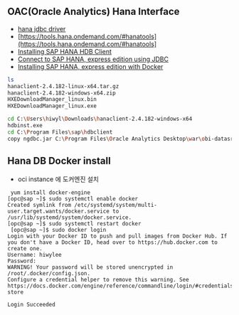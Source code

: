 ## OAC(Oracle Analytics) Hana Interface 

* [hana jdbc driver](https://developers.sap.com/tutorials/hxe-connect-hxe-using-jdbc.html#ce721b2d-a0a6-4f23-972d-4d7301d5fd7a)
* [https://tools.hana.ondemand.com/#hanatools](https://tools.hana.ondemand.com/#hanatools]
* [Installing SAP HANA HDB Client](https://developers.sap.com/tutorials/hxe-ua-install-hdb-client-windows.html)
* [Connect to SAP HANA, express edition using JDBC](https://developers.sap.com/tutorials/hxe-connect-hxe-using-jdbc.html)
* [Installing SAP HANA, express edition with Docker](https://developers.sap.com/tutorials/hxe-ua-install-using-docker.html)
```bash
ls 
hanaclient-2.4.182-linux-x64.tar.gz
hanaclient-2.4.182-windows-x64.zip
HXEDownloadManager_linux.bin
HXEDownloadManager_linux.exe

cd C:\Users\hiwyl\Downloads\hanaclient-2.4.182-windows-x64
hdbinst.exe
cd C:\Program Files\sap\hdbclient
copy ngdbc.jar C:\Program Files\Oracle Analytics Desktop\war\obi-datasrc-server\WEB-INF\lib
```
## Hana DB Docker install
* oci instance 에 도커엔진 설치
```
 yum install docker-engine
[opc@sap ~]$ sudo systemctl enable docker
Created symlink from /etc/systemd/system/multi-user.target.wants/docker.service to /usr/lib/systemd/system/docker.service.
[opc@sap ~]$ sudo systemctl restart docker
 [opc@sap ~]$ sudo docker login
Login with your Docker ID to push and pull images from Docker Hub. If you don't have a Docker ID, head over to https://hub.docker.com to create one.
Username: hiwylee
Password:
WARNING! Your password will be stored unencrypted in /root/.docker/config.json.
Configure a credential helper to remove this warning. See
https://docs.docker.com/engine/reference/commandline/login/#credentials-store

Login Succeeded

``` 
